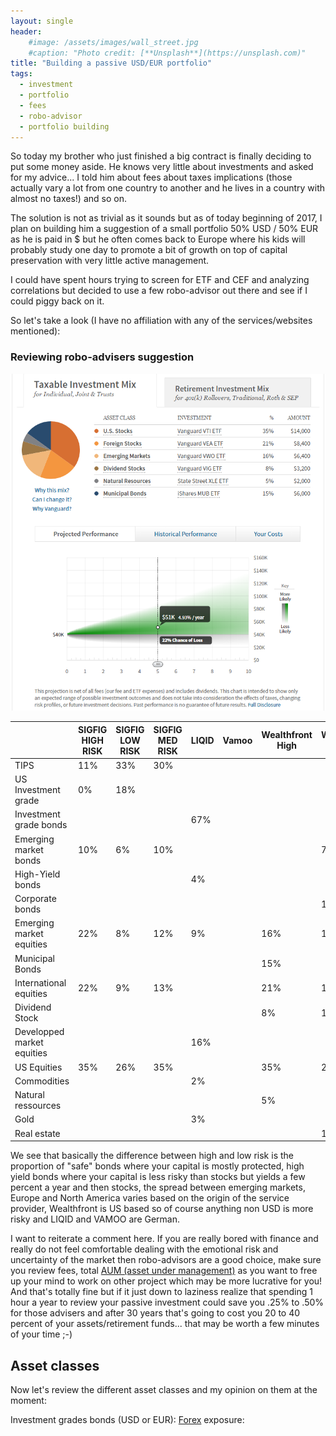 ```yaml
---
layout: single
header:
    #image: /assets/images/wall_street.jpg
    #caption: "Photo credit: [**Unsplash**](https://unsplash.com)"
title: "Building a passive USD/EUR portfolio"
tags:
  - investment
  - portfolio
  - fees
  - robo-advisor
  - portfolio building
---
```


So today my brother who just finished a big contract is finally deciding to put some money aside. He knows very little about investments and asked for my advice...
I told him about fees about taxes implications (those actually vary a lot from one country to another and he lives in a country with almost no taxes!) and so on. 

The solution is not as trivial as it sounds but as of today beginning of 2017, I plan on building him a suggestion of a small portfolio 50% USD / 50% EUR as he is paid in $ but he often comes back to Europe where his kids will probably study one day to promote a bit of growth on top of capital preservation with very little active management.

I could have spent hours trying to screen for ETF and CEF and analyzing correlations but decided to use a few robo-advisor out there and see if I could piggy back on it.

So let's take a look (I have no affiliation with any of the services/websites mentioned):

### Reviewing robo-advisers suggestion

![wealthfront](/assets/images/wealthfront-2017-flo.png "Wealth front suggested portfolio")


|                            | SIGFIG HIGH RISK | SIGFIG LOW RISK | SIGFIG MED RISK | LIQID | Vamoo | Wealthfront High | Wealthfront low | 
|----------------------------|------------------|-----------------|-----------------|-------|-------|------------------|-----------------|
| TIPS                       | 11%              | 33%             | 30%             |       |       |                  |                 |  
| US Investment grade        | 0%               | 18%             |                 |       |       |                  |                 | 
| Investment grade bonds     |                  |                 |                 | 67%   |       |                  |                 | 
| Emerging market bonds      | 10%              | 6%              | 10%             |       |       |                  | 7%              |  
| High-Yield bonds           |                  |                 |                 | 4%    |       |                  |                 | 
| Corporate bonds            |                  |                 |                 |       |       |                  | 10%             | 
| Emerging market equities   | 22%              | 8%              | 12%             | 9%    |       | 16%              | 15%             |  
| Municipal Bonds            |                  |                 |                 |       |       | 15%              |                 |
| International equities     | 22%              | 9%              | 13%             |       |       | 21%              | 18%             |  
| Dividend Stock             |                  |                 |                 |       |       | 8%               | 15%             | 
| Developped market equities |                  |                 |                 | 16%   |       |                  |                 | 
| US Equities                | 35%              | 26%             | 35%             |       |       | 35%              | 21%             |  
| Commodities                |                  |                 |                 | 2%    |       |                  |                 | 
| Natural ressources         |                  |                 |                 |       |       | 5%               |                 | 
| Gold                         |                  |                 |                 | 3%    |       |                  |                 | 
| Real estate                |                  |                 |                 |       |       |                  | 14%             | 


We see that basically the difference between high and low risk is the proportion of "safe" bonds where your capital is mostly protected, high yield bonds where your capital is less risky than stocks but yields a few percent a year and then stocks, the spread between emerging markets, Europe and North America varies based on the origin of the service provider, Wealthfront is US based so of course anything non USD is more risky and LIQID and VAMOO are German.

I want to reiterate a comment here. If you are really bored with finance and really do not feel comfortable dealing with the emotional risk and uncertainty of the market then robo-advisors are a good choice, make sure you review fees,  total [AUM (asset under management)](/concepts/aum/) as you want to free up your mind to work on other project which may be more lucrative for you! And that's totally fine but if it just down to laziness realize that spending 1 hour a year to review your passive investment could save you .25% to .50% for those advisers and after 30 years that's going to cost you 20 to 40 percent of your assets/retirement funds... that may be worth a few minutes of your time ;-)

## Asset classes
Now let's review the different asset classes and my opinion on them at the moment:

Investment grades bonds (USD or EUR): 
[Forex](/concepts/forex/) exposure:

